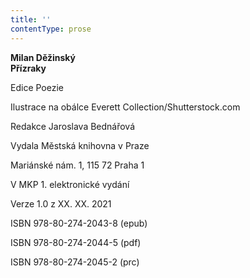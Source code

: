```yaml
---
title: ''
contentType: prose
---
```


**Milan Děžinský  
Přízraky**

Edice Poezie

Ilustrace na obálce Everett Collection/Shutterstock.com

Redakce Jaroslava Bednářová

Vydala Městská knihovna v Praze

Mariánské nám. 1, 115 72 Praha 1

V MKP 1. elektronické vydání

Verze 1.0 z XX. XX. 2021

ISBN 978-80-274-2043-8 (epub)

ISBN 978-80-274-2044-5 (pdf)

ISBN 978-80-274-2045-2 (prc)
